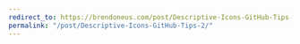 ```yaml
---
redirect_to: https://brendoneus.com/post/Descriptive-Icons-GitHub-Tips-2/
permalink: "/post/Descriptive-Icons-GitHub-Tips-2/"
---
```

